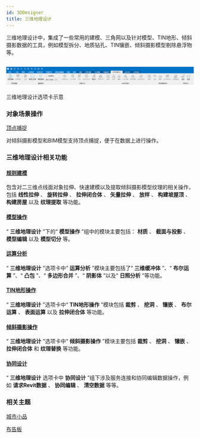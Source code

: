```yaml
---
id: 3DDesigner
title: 三维地理设计
---
```

三维地理设计中，集成了一些常用的建模、三角网以及针对模型、TIN地形、倾斜摄影数据的工具，例如模型拆分、地质钻孔、TIN镶嵌、倾斜摄影模型剔除悬浮物等。

![](img/3DObjectsOpera.png)  
---  
三维地理设计选项卡示意  
  
###  对象场景操作

[顶点捕捉](SupportSnap)

对倾斜摄影模型和BIM模型支持顶点捕捉，便于在数据上进行操作。

### 三维地理设计相关功能

#### [规则建模](Modeling/Modeling)

包含对二三维点线面对象拉伸、快速建模以及提取倾斜摄影模型纹理的相关操作，包括 **线性拉伸** 、 **旋转拉伸** 、 **拉伸闭合体** 、
**矢量拉伸** 、 **放样** 、 **构建坡屋顶** 、 **构建房屋** 以及 **纹理提取** 等功能。

#### [模型操作](ModelOperation/ModelOperation)

“ **三维地理设计** ”下的“ **模型操作** ”组中的模块主要包括： **材质** 、 **截面与投影** 、 **模型编辑** 以及
**模型切分** 等。

#### [运算分析](3DAnalysis/3DAnalysis)

“ **三维地理设计** ”选项卡中“ **运算分析** ”模块主要包括了“ **三维缓冲体** ”、“ **布尔运算** ”、“ **凸包** ”、“
**多边形合并** ”、“ **阴影体** ”以及“ **日照分析** ”等功能。

#### [TIN地形操作](TINTerrainOperation)

“ **三维地理设计** ”选项卡中“ **TIN地形操作** ”模块包括 **裁剪** 、 **挖洞** 、 **镶嵌** 、 **布尔运算** 、
**表面运算** 以及 **拉伸闭合体** 等功能。

#### [倾斜摄影操作](../OSGB/OSGBObjOperation/OSGBObjOperation)

“ **三维地理设计** ”选项卡中“ **倾斜摄影操作** ”模块主要包括 **裁剪** 、 **挖洞** 、 **镶嵌** 、 **拉伸闭合体** 和
**纹理替换** 等功能。

#### [协同设计](CollaborativeDesign/CollaborativeDesignDia)

“ **三维地理设计** 选项卡中 **协同设计** ”组下涉及服务连接和协同编辑数据操作，例如 **请求Revit数据** 、 **协同编辑** 、
**清空数据** 等等。

###  相关主题

 [城市小品](../PlantTees/PlantTees)

 [布告板](BulletinBoard)



